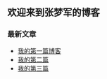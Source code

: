 ## 欢迎来到张梦军的博客

### 最新文章
- [我的第一篇博客](/my-folder/2025.03.03.md)
- [我的第二篇](_posts/2023-10-09-my-two-blog.md)
- [我的第三篇](2023-10-09-my-first-blog.md)


